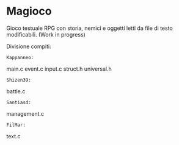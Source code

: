# Magioco
Gioco testuale RPG con storia, nemici e oggetti letti da file di testo modificabili. (Work in progress)

Divisione compiti:

    Kappanneo: 
main.c event.c input.c struct.h universal.h

    Shizen39:
battle.c

    Santiasd:
management.c

    FilMar:
text.c

